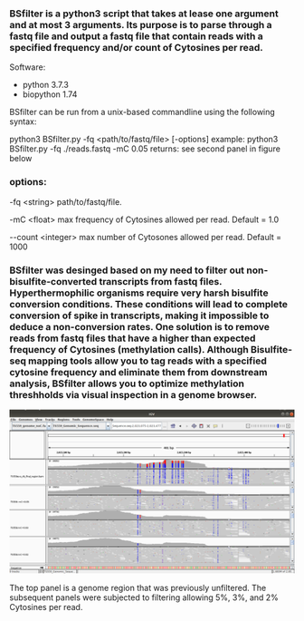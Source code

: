 ### BSfilter is a python3 script that takes at lease one argument and at most 3 arguments. Its purpose is to parse through a fastq file and output a fastq file that contain reads with a specified frequency and/or count of Cytosines per read. 

Software:
* python 3.7.3
* biopython 1.74

BSfilter can be run from a unix-based commandline using the following syntax:

python3 BSfilter.py -fq <path/to/fastq/file> [-options]
example: python3 BSfilter.py -fq ./reads.fastq -mC 0.05
returns: see second panel in figure below

### options:

-fq \<string\>    path/to/fastq/file.

-mC \<float\>    max frequency of Cytosines allowed per read. Default = 1.0

--count \<integer\>    max number of Cytosones allowed per read. Default = 1000
  
  
  
  
### BSfilter was desinged based on my need to filter out non-bisulfite-converted transcripts from fastq files. Hyperthermophilic organisms require very harsh bisulfite conversion conditions. These conditions will lead to complete conversion of spike in transcripts, making it impossible to deduce a non-conversion rates. One solution is to remove reads from fastq files that have a higher than expected frequency of Cytosines (methylation calls). Although Bisulfite-seq mapping tools allow you to tag reads with a specified cytosine frequency and eliminate them from downstream analysis, BSfilter allows you to optimize methylation threshholds via visual inspection in a genome browser.

![](images/filter_picture.png)

The top panel is a genome region that was previously unfiltered. The subsequent panels were subjected to filtering allowing 5%, 3%, and 2% Cytosines per read. 
